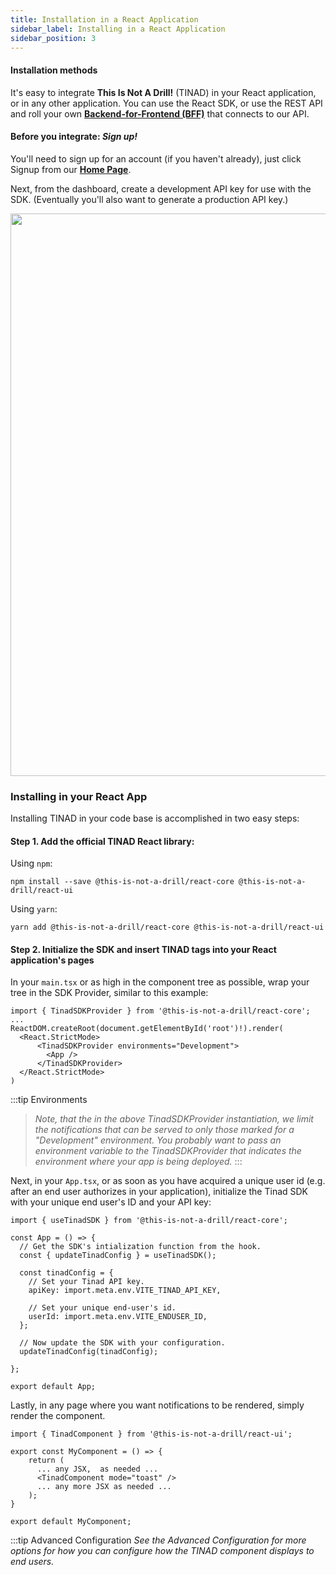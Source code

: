 ```yaml
---
title: Installation in a React Application
sidebar_label: Installing in a React Application
sidebar_position: 3
---
```

#### Installation methods

It's easy to integrate **This Is Not A Drill!** (TINAD) in your React
application, or in any other application. You can use the React SDK,
or use the REST API and roll your own
**[Backend-for-Frontend (BFF)](https://medium.com/mobilepeople/backend-for-frontend-pattern-why-you-need-to-know-it-46f94ce420b0)**
that connects to our API.

#### Before you integrate: _Sign up!_

You'll need to sign up for an account (if you haven't already), just click Signup from our **[Home Page](https://this-is-not-a-drill)**.

Next, from the dashboard, create a development API key for use with
the SDK. (Eventually you'll also want to generate a production API
key.)

<a href="https://app.this-is-not-a-drill.com/settings/app-config"><img src="/img/apiKeyCreation.png" width="900"/></a>

### Installing in your React App

Installing TINAD in your code base is accomplished in two easy steps:

#### Step 1. Add the official TINAD React library:

Using `npm`:
```
npm install --save @this-is-not-a-drill/react-core @this-is-not-a-drill/react-ui
```
Using `yarn`:
```
yarn add @this-is-not-a-drill/react-core @this-is-not-a-drill/react-ui
```

#### Step 2. Initialize the SDK and insert TINAD tags into your React application's pages


In your `main.tsx` or as high in the component tree as possible, wrap your tree in the SDK Provider, similar to this example:

```tsx title="src/main.tsx"
import { TinadSDKProvider } from '@this-is-not-a-drill/react-core';
...
ReactDOM.createRoot(document.getElementById('root')!).render(
  <React.StrictMode>
      <TinadSDKProvider environments="Development">
        <App />
      </TinadSDKProvider>
  </React.StrictMode>
)
```

:::tip Environments
> _Note, that the in the above TinadSDKProvider instantiation, we
> limit the notifications that can be served to only those marked for
> a "Development" environment. You probably want to pass an
> environment variable to the TinadSDKProvider that indicates the
> environment where your app is being deployed._
:::

Next, in your `App.tsx`, or as soon as you have acquired a unique user
id (e.g. after an end user authorizes in your application), initialize the
Tinad SDK with your unique end user's ID and your API key:

```tsx title="src/components/App.tsx"
import { useTinadSDK } from '@this-is-not-a-drill/react-core';

const App = () => {
  // Get the SDK's intialization function from the hook.
  const { updateTinadConfig } = useTinadSDK();

  const tinadConfig = { 
    // Set your Tinad API key.
    apiKey: import.meta.env.VITE_TINAD_API_KEY,

    // Set your unique end-user's id.
    userId: import.meta.env.VITE_ENDUSER_ID,
  };

  // Now update the SDK with your configuration.
  updateTinadConfig(tinadConfig);

};

export default App;
```


Lastly, in any page where you want notifications to be rendered,
simply render the component.

```tsx title="src/components/MyComponent.tsx"
import { TinadComponent } from '@this-is-not-a-drill/react-ui';

export const MyComponent = () => {
    return (
      ... any JSX,  as needed ...
      <TinadComponent mode="toast" />
      ... any more JSX as needed ...
    );
}

export default MyComponent;
```

:::tip Advanced Configuration
_See the Advanced Configuration for more options for how you
can configure how the TINAD component displays to end users._
